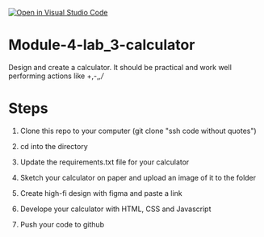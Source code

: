 [![Open in Visual Studio Code](https://classroom.github.com/assets/open-in-vscode-c66648af7eb3fe8bc4f294546bfd86ef473780cde1dea487d3c4ff354943c9ae.svg)](https://classroom.github.com/online_ide?assignment_repo_id=10500678&assignment_repo_type=AssignmentRepo)
# Module-4-lab_3-calculator

Design and create a calculator. It should be practical and work well performing actions like +,-,*,/*

# Steps

1. Clone this repo to your computer (git clone "ssh code without quotes")
2. cd into the directory

3. Update the requirements.txt file for your calculator 
4. Sketch your calculator on paper and upload an image of it to the folder
5. Create high-fi design with figma and paste a link 
6. Develope your calculator with HTML, CSS and Javascript

7. Push your code to github 

